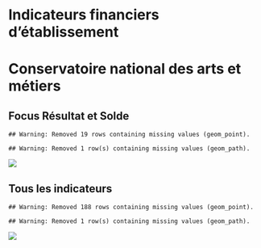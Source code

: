 Indicateurs financiers d’établissement
================

# Conservatoire national des arts et métiers

## Focus Résultat et Solde

    ## Warning: Removed 19 rows containing missing values (geom_point).

    ## Warning: Removed 1 row(s) containing missing values (geom_path).

![](conservatoire_national_des_arts_et_métiers_files/figure-gfm/etab.focus-1.png)<!-- -->

## Tous les indicateurs

    ## Warning: Removed 188 rows containing missing values (geom_point).

    ## Warning: Removed 1 row(s) containing missing values (geom_path).

![](conservatoire_national_des_arts_et_métiers_files/figure-gfm/etab-1.png)<!-- -->
